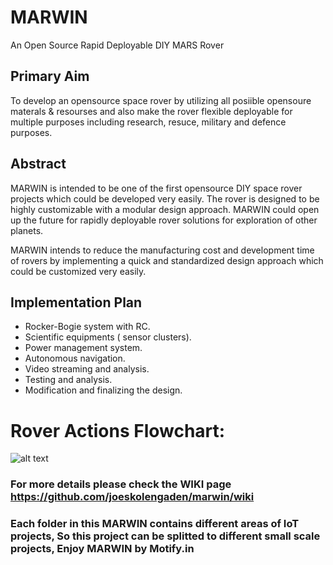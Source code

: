 # MARWIN
An Open Source Rapid Deployable DIY MARS Rover

## Primary Aim
To develop an opensource space rover by utilizing all posiible opensoure materals & resourses and also make the rover flexible  deployable for multiple purposes including research, resuce, military and defence purposes.

## Abstract

MARWIN is intended to be one of the first opensource DIY space rover projects which could be developed very easily. The rover is designed to be highly customizable with a modular design approach. MARWIN could open up the future for rapidly deployable rover solutions for exploration of other planets.

MARWIN intends to reduce the manufacturing cost and development time of rovers by implementing a quick and standardized design approach which could be customized very easily.

## Implementation Plan

* Rocker-Bogie system with RC.
* Scientific equipments ( sensor clusters).
* Power management system.
* Autonomous navigation.
* Video streaming and analysis.
* Testing and analysis.
* Modification and finalizing the design.


# Rover Actions Flowchart:

![alt text](https://3.bp.blogspot.com/-FkkTOCgCs04/XJJYSkBHYPI/AAAAAAAAKjU/Odgqo9q8YRIwtQb2-sWwiRYJXBLu_NTcwCLcBGAs/s640/marwinOD.png)


### For more details please check the WIKI page https://github.com/joeskolengaden/marwin/wiki

### Each folder in this MARWIN contains different areas of IoT projects, So this project can be splitted to different small scale projects, Enjoy MARWIN by Motify.in

